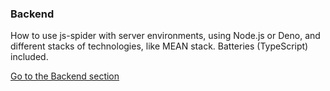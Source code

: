 ### Backend

How to use js-spider with server environments, using Node.js or Deno, and different stacks of technologies, like MEAN stack.
Batteries (TypeScript) included.

[Go to the Backend section](backend/)

